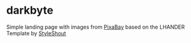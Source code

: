 # darkbyte

Simple landing page with images from [PixaBay](https://www.pixabay.com) based on the LHANDER Template by [StyleShout](https://www.styleshout.com/)
